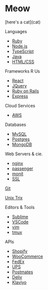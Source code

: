<h1>Meow</h1>
[here's a cat](cat)

Languages
* [Ruby](ruby)
* [Node.js](nodejs)
* [TypeScript](typescript)
* [Java](java)
* [HTML/CSS](html-css)

Frameworks R Us
* [React](react)
* [JQuery](jquery)
* [Ruby on Rails](rails)
* [Express](express)

Cloud Services
* [AWS](aws)

Databases
* [MySQL](mysql)
* [Postgres](postgres)
* [MongoDB](mongodb)

Web Servers & cie.
* [nginx](nginx)
* [passenger](passenger)
* [monit](monit)
* [SSL](ssl)

[Git](git)

[Unix Trix](unix)

Editors & Tools
* [Sublime](sublime)
* [VSCode](vscode)
* [vim](vim)
* [tmux](tmux)

APIs
* [Shopify](shopify-api)
* [WooCommerce](woocommerce-api)
* [FedEx](fedex)
* [UPS](ups)
* [Postmates](postmates)
* [Deliv](deliv)
* [Klaviyo](klaviyo)
